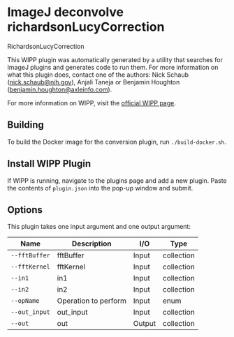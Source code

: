 # ImageJ deconvolve richardsonLucyCorrection

RichardsonLucyCorrection

This WIPP plugin was automatically generated by a utility that searches for
ImageJ plugins and generates code to run them. For more information on what this
plugin does, contact one of the authors: Nick Schaub (nick.schaub@nih.gov), 
Anjali Taneja or Benjamin Houghton (benjamin.houghton@axleinfo.com).

For more information on WIPP, visit the [official WIPP page](https://isg.nist.gov/deepzoomweb/software/wipp).

## Building

To build the Docker image for the conversion plugin, run
`./build-docker.sh`.

## Install WIPP Plugin

If WIPP is running, navigate to the plugins page and add a new plugin.
Paste the contents of `plugin.json` into the pop-up window and submit.

## Options

This plugin takes one input argument and one output argument:

| Name          | Description             | I/O    | Type   |
|---------------|-------------------------|--------|--------|
| `--fftBuffer` | fftBuffer | Input | collection |
| `--fftKernel` | fftKernel | Input | collection |
| `--in1` | in1 | Input | collection |
| `--in2` | in2 | Input | collection |
| `--opName` | Operation to perform | Input | enum |
| `--out_input` | out_input | Input | collection |
| `--out` | out | Output | collection |

